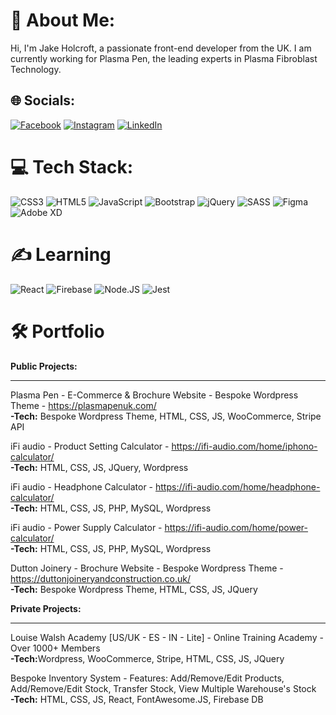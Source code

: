 # 💫 About Me:
Hi, I'm Jake Holcroft, a passionate front-end developer from the UK. I am currently working for Plasma Pen, the leading experts in Plasma Fibroblast Technology.


## 🌐 Socials:
[![Facebook](https://img.shields.io/badge/Facebook-%231877F2.svg?logo=Facebook&logoColor=white)](https://facebook.com/jake.holcroft.1) [![Instagram](https://img.shields.io/badge/Instagram-%23E4405F.svg?logo=Instagram&logoColor=white)](https://instagram.com/jakeholcr) [![LinkedIn](https://img.shields.io/badge/LinkedIn-%230077B5.svg?logo=linkedin&logoColor=white)](https://linkedin.com/in/jake-holcroft)

# 💻 Tech Stack:
![CSS3](https://img.shields.io/badge/css3-%231572B6.svg?style=for-the-badge&logo=css3&logoColor=white) ![HTML5](https://img.shields.io/badge/html5-%23E34F26.svg?style=for-the-badge&logo=html5&logoColor=white) ![JavaScript](https://img.shields.io/badge/javascript-%23323330.svg?style=for-the-badge&logo=javascript&logoColor=%23F7DF1E) ![Bootstrap](https://img.shields.io/badge/bootstrap-%23563D7C.svg?style=for-the-badge&logo=bootstrap&logoColor=white)  ![jQuery](https://img.shields.io/badge/jquery-%230769AD.svg?style=for-the-badge&logo=jquery&logoColor=white) ![SASS](https://img.shields.io/badge/SASS-hotpink.svg?style=for-the-badge&logo=SASS&logoColor=white) ![Figma](https://img.shields.io/badge/figma-%23F24E1E.svg?style=for-the-badge&logo=figma&logoColor=white) ![Adobe XD](https://img.shields.io/badge/Adobe%20XD-470137?style=for-the-badge&logo=Adobe%20XD&logoColor=#FF61F6)

# ✍️ Learning
![React](https://img.shields.io/badge/react-%2320232a.svg?style=for-the-badge&logo=react&logoColor=%2361DAFB) ![Firebase](https://img.shields.io/badge/firebase-%23039BE5.svg?style=for-the-badge&logo=firebase)  ![Node.JS ](https://img.shields.io/badge/node.js-%231572B6.svg?style=for-the-badge&logo=node.js&logoColor=white) ![Jest](https://img.shields.io/badge/jest-%231572B6.svg?style=for-the-badge&logo=jest&logoColor=white)

# 🛠️ Portfolio
<strong>Public Projects:</strong><br/>
<hr>

Plasma Pen - E-Commerce & Brochure Website - Bespoke Wordpress Theme - https://plasmapenuk.com/<br/>
<strong>-Tech:</strong> Bespoke Wordpress Theme, HTML, CSS, JS, WooCommerce, Stripe API 


iFi audio - Product Setting Calculator - https://ifi-audio.com/home/iphono-calculator/<br/>
<strong>-Tech:</strong> HTML, CSS, JS, JQuery, Wordpress


iFi audio - Headphone Calculator - https://ifi-audio.com/home/headphone-calculator/<br/>
<strong>-Tech:</strong> HTML, CSS, JS, PHP, MySQL, Wordpress


iFi audio - Power Supply Calculator - https://ifi-audio.com/home/power-calculator/<br/>
<strong>-Tech:</strong> HTML, CSS, JS, PHP, MySQL, Wordpress

Dutton Joinery - Brochure Website - Bespoke Wordpress Theme - https://duttonjoineryandconstruction.co.uk/<br/>
<strong>-Tech:</strong> Bespoke Wordpress Theme, HTML, CSS, JS, JQuery


<strong>Private Projects:</strong><br/>
<hr>
Louise Walsh Academy [US/UK - ES - IN - Lite] - Online Training Academy - Over 1000+ Members<br/>
<strong>-Tech:</strong>Wordpress, WooCommerce, Stripe, HTML, CSS, JS, JQuery



Bespoke Inventory System - Features: Add/Remove/Edit Products, Add/Remove/Edit Stock, Transfer Stock, View Multiple Warehouse's Stock <br/>
<strong>-Tech:</strong> HTML, CSS, JS, React, FontAwesome.JS, Firebase DB

